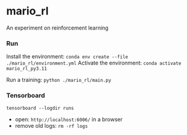 # mario_rl
An experiment on reinforcement learning


### Run

Install the environment: `conda env create --file ./mario_rl/environment.yml`
Activate the environment: `conda activate mario_rl_py3.11`

Run a training: `python ./mario_rl/main.py`

### Tensorboard

`tensorboard --logdir runs`

- open: `http://localhost:6006/` in a browser
- remove old logs: `rm -rf logs`